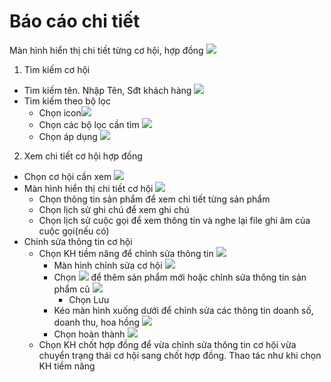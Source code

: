 # Báo cáo chi tiết

Màn hình hiển thị chi tiết từng cơ hội, hợp đồng           ![](<../../../../.gitbook/assets/image (188).png>)

1. Tìm kiếm cơ hội

* Tìm kiếm tên. Nhập Tên, Sđt khách hàng                ![](<../../../../.gitbook/assets/image (189).png>)
* Tìm kiếm theo bộ lọc
  * Chọn icon![](<../../../../.gitbook/assets/image (190).png>)
  * Chọn các bộ lọc cần tìm                                     ![](<../../../../.gitbook/assets/image (191).png>)
  * Chọn áp dụng                                                      ![](<../../../../.gitbook/assets/image (192).png>)

2. Xem chi tiết cơ hội hợp đồng

* Chọn cơ hội cần xem                                                 ![](<../../../../.gitbook/assets/image (193).png>)
* Màn hình hiển thị chi tiết cơ hội                               ![](<../../../../.gitbook/assets/image (194).png>)
  * Chọn thông tin sản phẩm để xem chi tiết từng sản phẩm
  * Chọn lịch sử ghi chú để xem ghi chú
  * Chọn lịch sử cuộc gọi để xem thông tin và nghe lại file ghi âm của cuộc gọi(nếu có)
* Chỉnh sửa thông tin cơ hội
  * Chọn KH tiềm năng để chỉnh sửa thông tin      ![](<../../../../.gitbook/assets/image (195).png>)
    * Màn hình chỉnh sửa cơ hội                           ![](<../../../../.gitbook/assets/image (196).png>)
    * Chọn ![](<../../../../.gitbook/assets/image (197).png>) để thêm sản phẩm mới hoặc chỉnh sửa thông tin sản phẩm cũ                                                  ![](<../../../../.gitbook/assets/image (198).png>)
      * Chọn Lưu
    * Kéo màn hình xuống dưới để chỉnh sửa các thông tin doanh số, doanh thu, hoa hồng                                                               ![](<../../../../.gitbook/assets/image (199).png>)
    * Chọn hoàn thành                                          ![](<../../../../.gitbook/assets/image (200).png>)
  * Chọn KH chốt hợp đồng để vừa chỉnh sửa thông tin cơ hội vừa chuyển trạng thái cơ hội sang chốt hợp đồng. Thao tác như khi chọn KH tiềm năng
